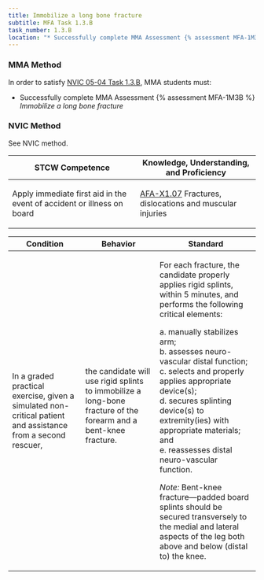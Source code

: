 ```yaml
---
title: Immobilize a long bone fracture
subtitle: MFA Task 1.3.B 
task_number: 1.3.B
location: "* Successfully complete MMA Assessment {% assessment MFA-1M3B %} *Immobilize a long bone fracture*" 
---
```



### MMA Method

In order to satisfy  [NVIC 05-04  Task  1.3.B]({{site.baseurl}}/assets/images/nvic-05-04.pdf), MMA students must:

* Successfully complete MMA Assessment {% assessment MFA-1M3B %} *Immobilize a long bone fracture*


### NVIC Method

<a onclick="togglevisibility('nvic_methods')" >See NVIC method.</a>

<div id='nvic_methods' class='hide'>

<table>
<thead>
<tr>
<th class='forty'> STCW Competence </th>
<th class='sixty'> Knowledge, Understanding, and Proficiency </th>
</tr>
</thead>




<tbody>
<tr><td markdown='1'>

Apply immediate first aid in the event of accident or illness on board

</td><td markdown='1'>

[AFA-X1.07]({{site.baseurl}}/tables/641.html#AFA-X1.07) Fractures, dislocations and muscular injuries

</td></tr>


</tbody>
</table>


<table>
<thead>
<tr><th class='twenty'>  Condition </th><th class='twenty'> Behavior </th><th  class='sixty'>Standard </th></tr>
</thead>
<tbody >



<tr><td markdown='1'>

In a graded practical exercise, given a simulated non-critical patient and assistance from a second rescuer,

</td><td markdown='1'>

the candidate will use rigid splints to immobilize a long-bone fracture of the forearm and a bent-knee fracture.

<br>

<div class="tooltip">
<span class="tooltiptext">
</span>
</div>


</td><td markdown='1'>

For each fracture, the candidate properly applies rigid splints, within 5 minutes, and performs the following critical elements:

a. manually stabilizes arm;  
b. assesses neuro-vascular distal function;  
c. selects and properly applies appropriate device(s);  
d. secures splinting device(s) to extremity(ies) with appropriate materials; and  
e. reassesses distal neuro-vascular function.

*Note:*  Bent-knee fracture—padded board splints should be secured transversely to the medial and lateral aspects of the leg both above and below (distal to) the knee.

</td></tr>
</tbody>
</table>
</div>
